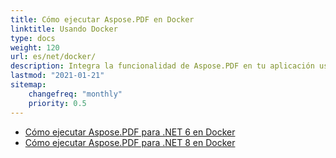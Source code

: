 ```yaml
---
title: Cómo ejecutar Aspose.PDF en Docker
linktitle: Usando Docker
type: docs
weight: 120
url: es/net/docker/
description: Integra la funcionalidad de Aspose.PDF en tu aplicación usando contenedores de Docker Linux o Windows
lastmod: "2021-01-21"
sitemap:
    changefreq: "monthly"
    priority: 0.5
---
```


* [Cómo ejecutar Aspose.PDF para .NET 6 en Docker](dotnet6)
* [Cómo ejecutar Aspose.PDF para .NET 8 en Docker](dotnet8)

